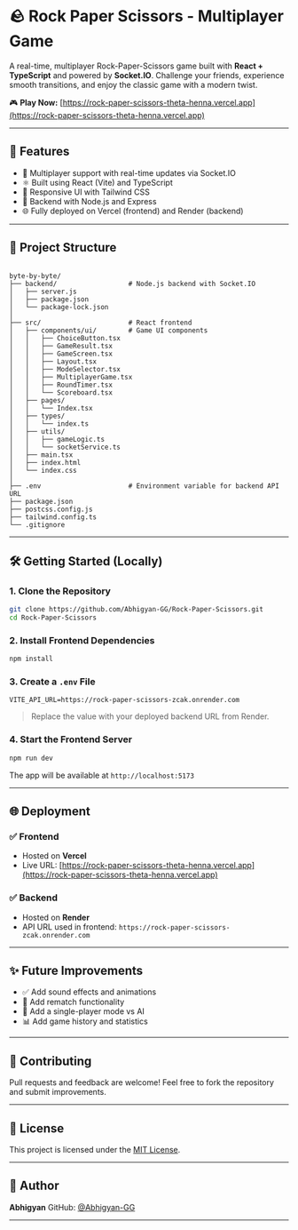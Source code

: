 # 🪨 Rock Paper Scissors - Multiplayer Game

A real-time, multiplayer Rock-Paper-Scissors game built with **React + TypeScript** and powered by **Socket.IO**. Challenge your friends, experience smooth transitions, and enjoy the classic game with a modern twist.

🎮 **Play Now:** [https://rock-paper-scissors-theta-henna.vercel.app](https://rock-paper-scissors-theta-henna.vercel.app)

---

## 🚀 Features

- 👥 Multiplayer support with real-time updates via Socket.IO
- ⚛️ Built using React (Vite) and TypeScript
- 🎨 Responsive UI with Tailwind CSS
- 🔌 Backend with Node.js and Express
- 🌐 Fully deployed on Vercel (frontend) and Render (backend)

---

## 📁 Project Structure

```

byte-by-byte/
├── backend/                  # Node.js backend with Socket.IO
│   ├── server.js
│   ├── package.json
│   └── package-lock.json
│
├── src/                      # React frontend
│   ├── components/ui/        # Game UI components
│   │   ├── ChoiceButton.tsx
│   │   ├── GameResult.tsx
│   │   ├── GameScreen.tsx
│   │   ├── Layout.tsx
│   │   ├── ModeSelector.tsx
│   │   ├── MultiplayerGame.tsx
│   │   ├── RoundTimer.tsx
│   │   └── Scoreboard.tsx
│   ├── pages/
│   │   └── Index.tsx
│   ├── types/
│   │   └── index.ts
│   ├── utils/
│   │   ├── gameLogic.ts
│   │   └── socketService.ts
│   ├── main.tsx
│   ├── index.html
│   └── index.css
│
├── .env                      # Environment variable for backend API URL
├── package.json
├── postcss.config.js
├── tailwind.config.ts
└── .gitignore

````

---

## 🛠️ Getting Started (Locally)

### 1. Clone the Repository

```bash
git clone https://github.com/Abhigyan-GG/Rock-Paper-Scissors.git
cd Rock-Paper-Scissors
````

### 2. Install Frontend Dependencies

```bash
npm install
```

### 3. Create a `.env` File

```env
VITE_API_URL=https://rock-paper-scissors-zcak.onrender.com
```

> Replace the value with your deployed backend URL from Render.

### 4. Start the Frontend Server

```bash
npm run dev
```

The app will be available at `http://localhost:5173`

---

## 🌐 Deployment

### ✅ Frontend

* Hosted on **Vercel**
* Live URL: [https://rock-paper-scissors-theta-henna.vercel.app](https://rock-paper-scissors-theta-henna.vercel.app)

### ✅ Backend

* Hosted on **Render**
* API URL used in frontend: `https://rock-paper-scissors-zcak.onrender.com`

---

## ✨ Future Improvements

* ✅ Add sound effects and animations
* 🔄 Add rematch functionality
* 🧠 Add a single-player mode vs AI
* 📊 Add game history and statistics

---

## 🤝 Contributing

Pull requests and feedback are welcome!
Feel free to fork the repository and submit improvements.

---

## 📄 License

This project is licensed under the [MIT License](LICENSE).

---

## 👤 Author

**Abhigyan**
GitHub: [@Abhigyan-GG](https://github.com/Abhigyan-GG)


---

